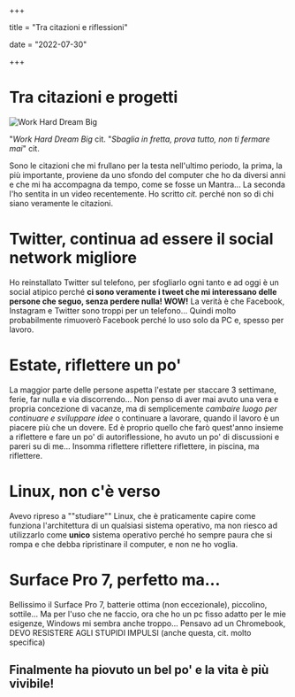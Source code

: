 +++

title = "Tra citazioni e riflessioni"

date = "2022-07-30"

+++

# Tra citazioni e progetti

![Work Hard Dream Big](https://res.cloudinary.com/presobene/image/upload/v1659192706/268515_psrdhf.jpg)

"*Work Hard Dream Big* cit.
"*Sbaglia in fretta, prova tutto, non ti fermare mai*" cit.


Sono le citazioni che mi frullano per la testa nell'ultimo periodo, la prima, la più importante, proviene da uno sfondo del computer che ho da diversi anni e che mi ha accompagna da tempo, come se fosse un Mantra... La seconda l'ho sentita in un video recentemente. Ho scritto *cit.* perché non so di chi siano veramente le citazioni.

# Twitter, continua ad essere il social network migliore

Ho reinstallato Twitter sul telefono, per sfogliarlo ogni tanto e ad oggi è un social atipico perché **ci sono veramente i tweet che mi interessano delle persone che seguo, senza perdere nulla! WOW!** La verità è che Facebook, Instagram e Twitter sono troppi per un telefono... Quindi molto probabilmente rimuoverò Facebook perché lo uso solo da PC e, spesso per lavoro.

# Estate, riflettere un po'

La maggior parte delle persone aspetta l'estate per staccare 3 settimane, ferie, far nulla e via discorrendo... Non penso di aver mai avuto una vera e propria concezione di vacanze, ma di semplicemente *cambaire luogo per continuare e sviluppare idee* o continuare a lavorare, quando il lavoro è un piacere più che un dovere.
Ed è proprio quello che farò quest'anno insieme a riflettere e fare un po' di autoriflessione, ho avuto un po' di discussioni e pareri su di me... Insomma riflettere riflettere riflettere, in piscina, ma riflettere.

# Linux, non c'è verso

Avevo ripreso a ""studiare"" Linux, che è praticamente capire come funziona l'architettura di un qualsiasi sistema operativo, ma non riesco ad utilizzarlo come **unico** sistema operativo perché ho sempre paura che si rompa e che debba ripristinare il computer, e non ne ho voglia.

# Surface Pro 7, perfetto ma...

Bellissimo il Surface Pro 7, batterie ottima (non eccezionale), piccolino, sottile... Ma per l'uso che ne faccio, ora che ho un pc fisso adatto per le mie esigenze, Windows mi sembra anche troppo... Pensavo ad un Chromebook, DEVO RESISTERE AGLI STUPIDI IMPULSI (anche questa, cit. molto specifica)


## Finalmente ha piovuto un bel po' e la vita è più vivibile!



